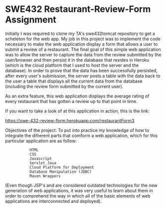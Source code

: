 # SWE432 Restaurant-Review-Form Assignment

Initially I was required to clone my TA's swe432tomcat repository to get a scheleton for the web app.  My job in this project was to
implement the code necessary to make the web application display a form that allows a user to submit a review of a restaurant.  The 
final goal of this simple web application was to allow the server to capture the data from the review submitted by the user/browser 
and then persist it in the database that resides in Heroku (which is the cloud platform that I used to host the server and the database).
In order to prove that the data has been successfully persisted, after every user's submission, the server posts a table with the data
back to the user a table that displays all the current data from the database (including the review form submitted by the current user).  

As an extra feature, this web application displays the average rating of every restaurant that has gotten a review up to that point
in time.

If you want to take a look of at this application in action, this is the link:

https://swe-432-review-form.herokuapp.com/restaurantForm3


Objectives of the project:
  To put into practice my knowledge of how to integrate the difrerent parts that comform a web application, which for this particular 
  application are as follow:
  
               HTML
               CSS
               Javascript
               Servlet Java
               Cloud Platform for Deployment
               Database Manipulation (JDBC)
               Maven Wrappers
               
  (Even though JSP's and are considered outdated technologies for the new generation of web applications, it was very useful to learn
  about them in order to comprehend the way in which all of the basic elements of web applications are interconnected and deployed).



